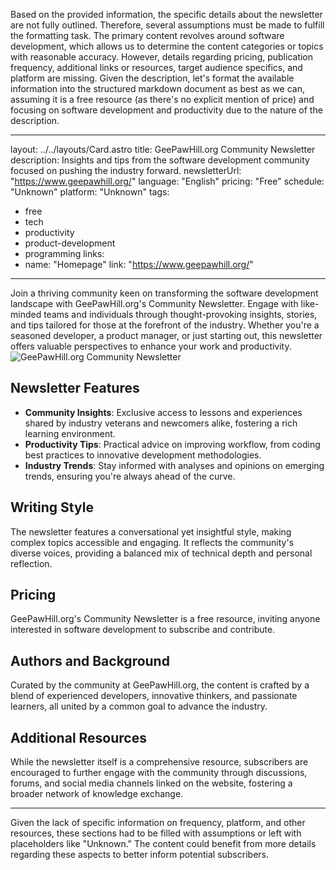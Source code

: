 Based on the provided information, the specific details about the newsletter are not fully outlined. Therefore, several assumptions must be made to fulfill the formatting task. The primary content revolves around software development, which allows us to determine the content categories or topics with reasonable accuracy. However, details regarding pricing, publication frequency, additional links or resources, target audience specifics, and platform are missing. Given the description, let's format the available information into the structured markdown document as best as we can, assuming it is a free resource (as there's no explicit mention of price) and focusing on software development and productivity due to the nature of the description.

---

layout: ../../layouts/Card.astro
title: GeePawHill.org Community Newsletter
description: Insights and tips from the software development community focused on pushing the industry forward.
newsletterUrl: "https://www.geepawhill.org/"
language: "English"
pricing: "Free"
schedule: "Unknown"
platform: "Unknown" 
tags:
  - free
  - tech
  - productivity
  - product-development
  - programming
links:
  -
    name: "Homepage"
    link: "https://www.geepawhill.org/"

---
Join a thriving community keen on transforming the software development landscape with GeePawHill.org's Community Newsletter. Engage with like-minded teams and individuals through thought-provoking insights, stories, and tips tailored for those at the forefront of the industry. Whether you're a seasoned developer, a product manager, or just starting out, this newsletter offers valuable perspectives to enhance your work and productivity.
![GeePawHill.org Community Newsletter](images/geepawhill-org-community-newsletter.webp)
## Newsletter Features
- **Community Insights**: Exclusive access to lessons and experiences shared by industry veterans and newcomers alike, fostering a rich learning environment.
- **Productivity Tips**: Practical advice on improving workflow, from coding best practices to innovative development methodologies.
- **Industry Trends**: Stay informed with analyses and opinions on emerging trends, ensuring you're always ahead of the curve.
## Writing Style
The newsletter features a conversational yet insightful style, making complex topics accessible and engaging. It reflects the community's diverse voices, providing a balanced mix of technical depth and personal reflection.
## Pricing
GeePawHill.org's Community Newsletter is a free resource, inviting anyone interested in software development to subscribe and contribute.
## Authors and Background
Curated by the community at GeePawHill.org, the content is crafted by a blend of experienced developers, innovative thinkers, and passionate learners, all united by a common goal to advance the industry.
## Additional Resources
While the newsletter itself is a comprehensive resource, subscribers are encouraged to further engage with the community through discussions, forums, and social media channels linked on the website, fostering a broader network of knowledge exchange.

---

Given the lack of specific information on frequency, platform, and other resources, these sections had to be filled with assumptions or left with placeholders like "Unknown." The content could benefit from more details regarding these aspects to better inform potential subscribers.